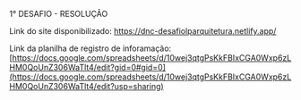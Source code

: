 1° DESAFIO - RESOLUÇÃO

Link do site disponibilizado: https://dnc-desafiolparquitetura.netlify.app/

Link da planilha de registro de inforamação: [https://docs.google.com/spreadsheets/d/10wej3qtgPsKkFBIxCGA0Wxp6zLHM0QoUnZ306WaTlt4/edit?gid=0#gid=0](https://docs.google.com/spreadsheets/d/10wej3qtgPsKkFBIxCGA0Wxp6zLHM0QoUnZ306WaTlt4/edit?usp=sharing)
